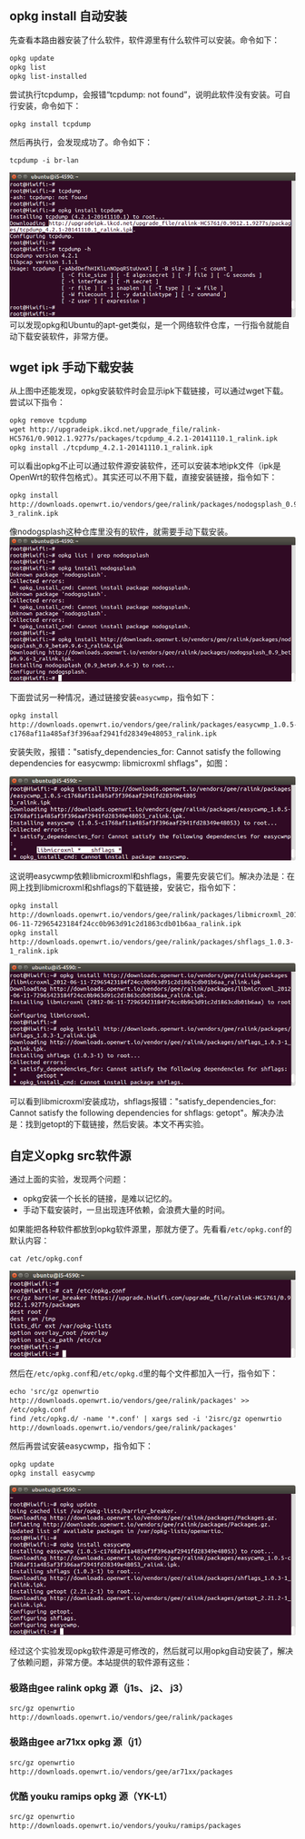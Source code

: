 
## opkg install 自动安装

先查看本路由器安装了什么软件，软件源里有什么软件可以安装。命令如下：

```
opkg update
opkg list
opkg list-installed
```

尝试执行tcpdump，会报错“tcpdump: not found”，说明此软件没有安装。可自行安装，命令如下：

```
opkg install tcpdump
```

然后再执行，会发现成功了。命令如下：

```
tcpdump -i br-lan
```

![opkg install](images/gee-opkg-install.png)
可以发现opkg和Ubuntu的apt-get类似，是一个网络软件仓库，一行指令就能自动下载安装软件，非常方便。

## wget ipk 手动下载安装

从上图中还能发现，opkg安装软件时会显示ipk下载链接，可以通过wget下载。尝试以下指令：

```
opkg remove tcpdump
wget http://upgradeipk.ikcd.net/upgrade_file/ralink-HC5761/0.9012.1.9277s/packages/tcpdump_4.2.1-20141110.1_ralink.ipk
opkg install ./tcpdump_4.2.1-20141110.1_ralink.ipk
```

可以看出opkg不止可以通过软件源安装软件，还可以安装本地ipk文件（ipk是OpenWrt的软件包格式）。其实还可以不用下载，直接安装链接，指令如下：

```
opkg install http://downloads.openwrt.io/vendors/gee/ralink/packages/nodogsplash_0.9_beta9.9.6-3_ralink.ipk
```

像nodogsplash这种仓库里没有的软件，就需要手动下载安装。
![opkg install nodogsplash](images/opkg-install-nodogsplash.png)

下面尝试另一种情况，通过链接安装`easycwmp`，指令如下：


```
opkg install http://downloads.openwrt.io/vendors/gee/ralink/packages/easycwmp_1.0.5-c1768af11a485af3f396aaf2941fd28349e48053_ralink.ipk
```

安装失败，报错："satisfy\_dependencies\_for: Cannot satisfy the following dependencies for easycwmp: libmicroxml shflags"，如图：

![opkg install easycwmp error: depend shflags](images/opkg-install-depend-shflags.png)

这说明easycwmp依赖libmicroxml和shflags，需要先安装它们。解决办法是：在网上找到libmicroxml和shflags的下载链接，安装它，指令如下：

```
opkg install http://downloads.openwrt.io/vendors/gee/ralink/packages/libmicroxml_2012-06-11-72965423184f24cc0b963d91c2d1863cdb01b6aa_ralink.ipk
opkg install http://downloads.openwrt.io/vendors/gee/ralink/packages/shflags_1.0.3-1_ralink.ipk
```
![opkg install shflags error: depend getopt](images/opkg-install-depend-getopt.png)

可以看到libmicroxml安装成功，shflags报错："satisfy_dependencies_for: Cannot satisfy the following dependencies for shflags: getopt"。解决办法是：找到getopt的下载链接，然后安装。本文不再实验。

## 自定义opkg src软件源

通过上面的实验，发现两个问题：

 * opkg安装一个长长的链接，是难以记忆的。
 * 手动下载安装时，一旦出现连环依赖，会浪费大量的时间。

如果能把各种软件都放到opkg软件源里，那就方便了。先看看`/etc/opkg.conf`的默认内容：

```
cat /etc/opkg.conf
```

![cat opkg conf](images/cat-opkg-conf.png)

然后在`/etc/opkg.conf`和`/etc/opkg.d`里的每个文件都加入一行，指令如下：

```
echo 'src/gz openwrtio http://downloads.openwrt.io/vendors/gee/ralink/packages' >> /etc/opkg.conf
find /etc/opkg.d/ -name '*.conf' | xargs sed -i '2isrc/gz openwrtio http://downloads.openwrt.io/vendors/gee/ralink/packages'
```

然后再尝试安装easycwmp，指令如下：

```
opkg update
opkg install easycwmp
```

![opkg install easycwmp](images/opkg-install-easycwmp.png)

经过这个实验发现opkg软件源是可修改的，然后就可以用opkg自动安装了，解决了依赖问题，非常方便。本站提供的软件源有这些：

### 极路由gee ralink opkg 源（j1s、 j2、 j3）

```
src/gz openwrtio http://downloads.openwrt.io/vendors/gee/ralink/packages
```

### 极路由gee ar71xx opkg 源（j1）

```
src/gz openwrtio http://downloads.openwrt.io/vendors/gee/ar71xx/packages
```

### 优酷 youku ramips opkg 源（YK-L1）

```
src/gz openwrtio http://downloads.openwrt.io/vendors/youku/ramips/packages
```

<!-- 多说评论框 start -->
<div class="ds-thread" data-thread-key="docs-opkg" data-title="opkg软件源" data-url="http://openwrt.io/docs/opkg/"></div>
<!-- 多说评论框 end -->
